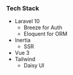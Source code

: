 ### Tech Stack

-   Laravel 10
    -   Breeze for Auth
    -   Eloquent for ORM
-   Inertia
    -   SSR
-   Vue 3
-   Tailwind
    -   Daisy UI
